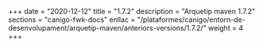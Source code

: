 +++
date        = "2020-12-12"
title       = "1.7.2"
description = "Arquetip maven 1.7.2"
sections    = "canigo-fwk-docs"
enllac		= "/plataformes/canigo/entorn-de-desenvolupament/arquetip-maven/anteriors-versions/1.7.2/"
weight		= 4
+++
